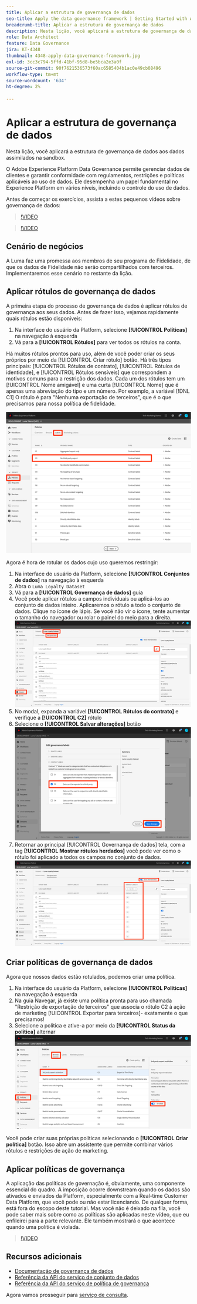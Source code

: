 ```yaml
---
title: Aplicar a estrutura de governança de dados
seo-title: Apply the data governance framework | Getting Started with Adobe Experience Platform for Data Architects and Data Engineers
breadcrumb-title: Aplicar a estrutura de governança de dados
description: Nesta lição, você aplicará a estrutura de governança de dados aos dados assimilados na sandbox.
role: Data Architect
feature: Data Governance
jira: KT-4348
thumbnail: 4348-apply-data-governance-framework.jpg
exl-id: 3cc3c794-5ffd-41bf-95d8-be5bca2e3a0f
source-git-commit: 90f7621536573f60ac6585404b1ac0e49cb08496
workflow-type: tm+mt
source-wordcount: '634'
ht-degree: 2%

---
```


# Aplicar a estrutura de governança de dados

<!--15min-->

Nesta lição, você aplicará a estrutura de governança de dados aos dados assimilados na sandbox.

O Adobe Experience Platform Data Governance permite gerenciar dados de clientes e garantir conformidade com regulamentos, restrições e políticas aplicáveis ao uso de dados. Ele desempenha um papel fundamental no Experience Platform em vários níveis, incluindo o controle do uso de dados.

Antes de começar os exercícios, assista a estes pequenos vídeos sobre governança de dados:
>[!VIDEO](https://video.tv.adobe.com/v/36653?quality=12&learn=on)

>[!VIDEO](https://video.tv.adobe.com/v/29708?quality=12&learn=on)

<!--
## Permissions required

In the [Configure Permissions](configure-permissions.md) lesson, you set up all the access controls required to complete this lesson, specifically:

* Permission items **[!UICONTROL Data Governance]** > **[!UICONTROL Manage Usage Labels]**, **[!UICONTROL Manage Data Usage Policies]** and **[!UICONTROL View Data Usage Policies]**
* Permission items **[!UICONTROL Data Management]** > **[!UICONTROL View Datasets]** and **[!UICONTROL Manage Datasets]**
* Permission item **[!UICONTROL Sandboxes]** > `Luma Tutorial`
* User-role access to the `Luma Tutorial Platform` Product Profile
-->

## Cenário de negócios

A Luma faz uma promessa aos membros de seu programa de Fidelidade, de que os dados de Fidelidade não serão compartilhados com terceiros. Implementaremos esse cenário no restante da lição.

## Aplicar rótulos de governança de dados

A primeira etapa do processo de governança de dados é aplicar rótulos de governança aos seus dados. Antes de fazer isso, vejamos rapidamente quais rótulos estão disponíveis:

1. Na interface do usuário da Platform, selecione **[!UICONTROL Políticas]** na navegação à esquerda
1. Vá para a **[!UICONTROL Rótulos]** para ver todos os rótulos na conta.

Há muitos rótulos prontos para uso, além de você poder criar os seus próprios por meio da [!UICONTROL Criar rótulo] botão. Há três tipos principais: [!UICONTROL Rótulos de contrato], [!UICONTROL Rótulos de identidade], e [!UICONTROL Rótulos sensíveis] que correspondem a motivos comuns para a restrição dos dados. Cada um dos rótulos tem um [!UICONTROL Nome amigável] e uma curta [!UICONTROL Nome] que é apenas uma abreviação do tipo e um número. Por exemplo, a variável [!DNL C1] O rótulo é para &quot;Nenhuma exportação de terceiros&quot;, que é o que precisamos para nossa política de fidelidade.

![Rótulo de governança de dados](assets/governance-policies.png)

Agora é hora de rotular os dados cujo uso queremos restringir:

1. Na interface do usuário da Platform, selecione **[!UICONTROL Conjuntos de dados]** na navegação à esquerda
1. Abra o `Luma Loyalty Dataset`
1. Vá para a **[!UICONTROL Governança de dados]** guia
1. Você pode aplicar rótulos a campos individuais ou aplicá-los ao conjunto de dados inteiro. Aplicaremos o rótulo a todo o conjunto de dados. Clique no ícone de lápis. Se você não vir o ícone, tente aumentar o tamanho do navegador ou rolar o painel do meio para a direita.
   ![Governança de dados](assets/governance-dataset.png)
1. No modal, expanda a variável **[!UICONTROL Rótulos do contrato]** e verifique a **[!UICONTROL C2]** rótulo
1. Selecione o **[!UICONTROL Salvar alterações]** botão
   ![Governança de dados](assets/governance-applyLabel.png)
1. Retornar ao principal [!UICONTROL Governança de dados] tela, com a tag **[!UICONTROL Mostrar rótulos herdados]** você pode ver como o rótulo foi aplicado a todos os campos no conjunto de dados.
   ![Governança de dados](assets/governance-labelsAdded.png)


<!--adding extra, unnecessary fields from field groups makes it harder to see which fields really need labels-->
<!--Are there any best practices for applying governance labels-->

## Criar políticas de governança de dados

Agora que nossos dados estão rotulados, podemos criar uma política.

1. Na interface do usuário da Platform, selecione **[!UICONTROL Políticas]** na navegação à esquerda
1. Na guia Navegar, já existe uma política pronta para uso chamada &quot;Restrição de exportação de terceiros&quot; que associa o rótulo C2 à ação de marketing [!UICONTROL Exportar para terceiros]- exatamente o que precisamos!
1. Selecione a política e ative-a por meio da **[!UICONTROL Status da política]** alternar
   ![Governança de dados](assets/governance-enablePolicy.png)

Você pode criar suas próprias políticas selecionando o **[!UICONTROL Criar política]** botão. Isso abre um assistente que permite combinar vários rótulos e restrições de ação de marketing.

## Aplicar políticas de governança

A aplicação das políticas de governação é, obviamente, uma componente essencial do quadro. A imposição ocorre downstream quando os dados são ativados e enviados da Platform, especialmente com a Real-time Customer Data Platform, que você pode ou não estar licenciando. De qualquer forma, está fora do escopo deste tutorial. Mas você não é deixado na fila, você pode saber mais sobre como as políticas são aplicadas neste vídeo, que eu enfileirei para a parte relevante. Ele também mostrará o que acontece quando uma política é violada.

>[!VIDEO](https://video.tv.adobe.com/v/33631/?t=151&quality=12&learn=on)


## Recursos adicionais

* [Documentação de governança de dados](https://experienceleague.adobe.com/docs/experience-platform/data-governance/home.html?lang=pt-BR)
* [Referência da API do serviço de conjunto de dados](https://www.adobe.io/experience-platform-apis/references/dataset-service/)
* [Referência da API do serviço de política de governança](https://www.adobe.io/experience-platform-apis/references/policy-service/)

Agora vamos prosseguir para [serviço de consulta](run-queries.md).
